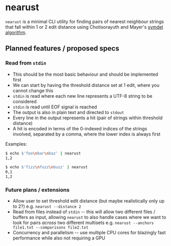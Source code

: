 # nearust

`nearust` is a minimal CLI utility for finding pairs of nearest neighbour strings that fall within 1 or 2 edit distance using Chotisorayuth and Mayer's [symdel algorithm](https://arxiv.org/abs/2403.09010v1).

## Planned features / proposed specs
### Read from `stdin`
- This should be the most basic behaviour and should be implemented first
- We can start by having the threshold distance set at 1 edit, where you cannot change this
- `stdin` is read where each new line represents a UTF-8 string to be considered
- `stdin` is read until EOF signal is reached
- The output is also in plain text and directed to `stdout`
- Every line in the output represents a hit (pair of strings within threshold distance)
- A hit is encoded in terms of the 0-indexed indices of the strings involved, separated by a comma, where the lower index is always first

Examples:

```bash
$ echo $'foo\nbar\nbaz' | nearust
1,2
```

```bash
$ echo $'fizz\nfuzz\nbuzz' | nearust
0,1
1,2
```

### Future plans / extensions
- Allow user to set threshold edit distance (but maybe realistically only up to 2?) e.g. `nearust --distance 2`
- Read from files instead of `stdin` -- this will allow two different files / buffers as input, allowing `nearust` to also handle cases where we want to look for pairs *across* two different multisets e.g. `nearust --anchors file1.txt --comparisons file2.txt`
- Concurrency and parallelism -- use multiple CPU cores for blazingly fast performance while also not requiring a GPU
